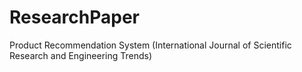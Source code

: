 # ResearchPaper
Product Recommendation System (International Journal of Scientific Research and Engineering Trends)
